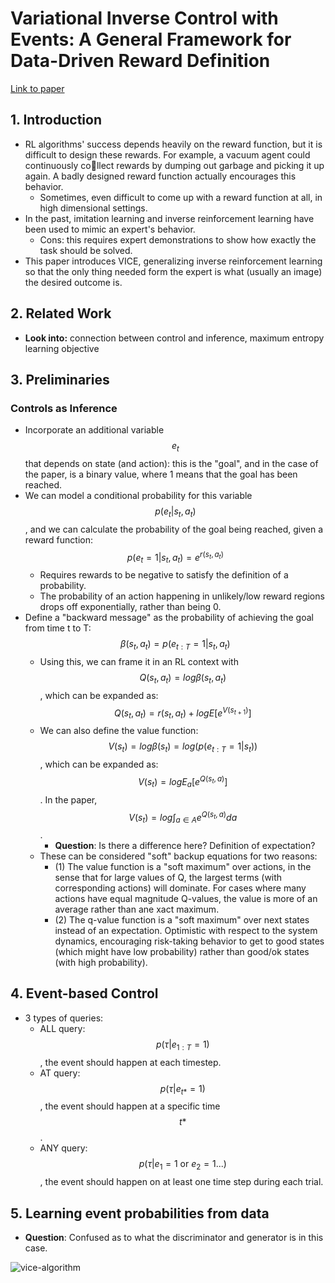 # Variational Inverse Control with Events: A General Framework for Data-Driven Reward Definition

[Link to paper](https://arxiv.org/pdf/1805.11686.pdf)



## 1. Introduction

- RL algorithms' success depends heavily on the reward function, but it is difficult to design these rewards. For example, a vacuum agent could continuously collect rewards by dumping out garbage and picking it up again. A badly designed reward function actually encourages this behavior.
  - Sometimes, even difficult to come up with a reward function at all, in high dimensional settings.
- In the past, imitation learning and inverse reinforcement learning have been used to mimic an expert's behavior.
  - Cons: this requires expert demonstrations to show how exactly the task should be solved.
- This paper introduces VICE, generalizing inverse reinforcement learning so that the only thing needed form the expert is what (usually an image) the desired outcome is. 



## 2. Related Work

- **Look into:** connection between control and inference, maximum entropy learning objective



## 3. Preliminaries

### Controls as Inference

- Incorporate an additional variable $$e_t$$ that depends on state (and action): this is the "goal", and in the case of the paper, is a binary value, where 1 means that the goal has been reached.
- We can model a conditional probability for this variable $$p(e_t | s_t, a_t)$$, and we can calculate the probability of the goal being reached, given a reward function: $$p(e_t = 1 | s_t, a_t)=e^{r(s_t, a_t)}$$
  - Requires rewards to be negative to satisfy the definition of a probability.
  - The probability of an action happening in unlikely/low reward regions drops off exponentially, rather than being 0.
- Define a "backward message" as the probability of achieving the goal from time t to T: $$\beta(s_t, a_t) = p(e_{t:T} = 1 | s_t, a_t)$$
  - Using this, we can frame it in an RL context with $$Q(s_t, a_t) = log \beta(s_t, a_t)$$, which can be expanded as: $$Q(s_t, a_t) = r(s_t, a_t) + log E[e^{V(s_{t+1})}]$$
  - We can also define the value function: $$V(s_t) = log \beta(s_t) = log (p(e_{t:T} = 1 | s_t))$$, which can be expanded as: $$V(s_t) = log E_a[e^{Q(s_t, a)}]$$. In the paper, $$V(s_t) = log \int_{a \in A} e^{Q(s_t, a)} da $$.
    - **Question**: Is there a difference here? Definition of expectation?
  - These can be considered "soft" backup equations for two reasons:
    - (1) The value function is a "soft maximum" over actions, in the sense that for large values of Q, the largest terms (with corresponding actions) will dominate. For cases where many actions have equal magnitude Q-values, the value is more of an average rather than ane xact maximum.
    - (2) The q-value function is a "soft maximum" over next states instead of an expectation. Optimistic with respect to the system dynamics, encouraging risk-taking behavior to get to good states (which might have low probability) rather than good/ok states (with high probability).



## 4. Event-based Control

- 3 types of queries:
  - ALL query: $$p(\tau | e_{1:T} = 1)$$, the event should happen at each timestep.
  - AT query: $$p(\tau | e_{t*} = 1)$$, the event should happen at a specific time $$t*$$.
  - ANY query: $$p(\tau | e_1 = 1 \text{ or } e_2=1 ...)$$, the event should happen on at least one time step during each trial.



## 5. Learning event probabilities from data

- **Question**: Confused as to what the discriminator and generator is in this case.

![vice-algorithm](/Users/justinvyu/Developer/paper-notes/reinforcement-learning/images/vice/vice-algorithm.png)

